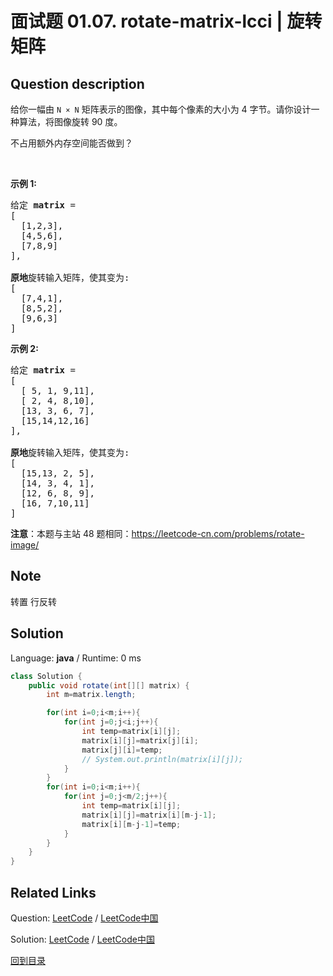 ﻿# 面试题 01.07. rotate-matrix-lcci | 旋转矩阵

## Question description

<!--If you want to use the English description, use <p>Given an image represented by an N x N matrix, where each pixel in the image is 4 bytes, write a method to rotate the image by 90 degrees. Can you do this in place?</p>

<p>&nbsp;</p>

<p><strong>Example 1:</strong></p>

<pre>
Given <strong>matrix</strong> = 
[
  [1,2,3],
  [4,5,6],
  [7,8,9]
],

Rotate the matrix <strong>in place. </strong>It becomes:
[
  [7,4,1],
  [8,5,2],
  [9,6,3]
]
</pre>

<p><strong>Example 2:</strong></p>

<pre>
Given <strong>matrix</strong> =
[
  [ 5, 1, 9,11],
  [ 2, 4, 8,10],
  [13, 3, 6, 7],
  [15,14,12,16]
], 

Rotate the matrix <strong>in place. </strong>It becomes:
[
  [15,13, 2, 5],
  [14, 3, 4, 1],
  [12, 6, 8, 9],
  [16, 7,10,11]
]
</pre>
 instead-->
<p>给你一幅由 <code>N × N</code> 矩阵表示的图像，其中每个像素的大小为 4 字节。请你设计一种算法，将图像旋转 90 度。</p>

<p>不占用额外内存空间能否做到？</p>

<p> </p>

<p><strong>示例 1:</strong></p>

<pre>
给定 <strong>matrix</strong> = 
[
  [1,2,3],
  [4,5,6],
  [7,8,9]
],

<strong>原地</strong>旋转输入矩阵，使其变为:
[
  [7,4,1],
  [8,5,2],
  [9,6,3]
]
</pre>

<p><strong>示例 2:</strong></p>

<pre>
给定 <strong>matrix</strong> =
[
  [ 5, 1, 9,11],
  [ 2, 4, 8,10],
  [13, 3, 6, 7],
  [15,14,12,16]
], 

<strong>原地</strong>旋转输入矩阵，使其变为:
[
  [15,13, 2, 5],
  [14, 3, 4, 1],
  [12, 6, 8, 9],
  [16, 7,10,11]
]
</pre>

<p><strong>注意</strong>：本题与主站 48 题相同：<a href="https://leetcode-cn.com/problems/rotate-image/">https://leetcode-cn.com/problems/rotate-image/</a></p>


## Note

转置  行反转


## Solution

Language: **java**  /  Runtime: 0 ms

```java
class Solution {
    public void rotate(int[][] matrix) {
        int m=matrix.length;

        for(int i=0;i<m;i++){
            for(int j=0;j<i;j++){
                int temp=matrix[i][j];
                matrix[i][j]=matrix[j][i];
                matrix[j][i]=temp;
                // System.out.println(matrix[i][j]);
            }
        }
        for(int i=0;i<m;i++){
            for(int j=0;j<m/2;j++){
                int temp=matrix[i][j];
                matrix[i][j]=matrix[i][m-j-1];
                matrix[i][m-j-1]=temp;
            }
        }
    }
}
```



## Related Links

Question: [LeetCode](https://leetcode.com/problems/rotate-matrix-lcci/description/)  /  [LeetCode中国](https://leetcode-cn.com/problems/rotate-matrix-lcci/description/)

Solution: [LeetCode](https://leetcode.com/articles/rotate-matrix-lcci/)  /  [LeetCode中国](https://leetcode-cn.com/articles/rotate-matrix-lcci/)

[回到目录](../README.md)